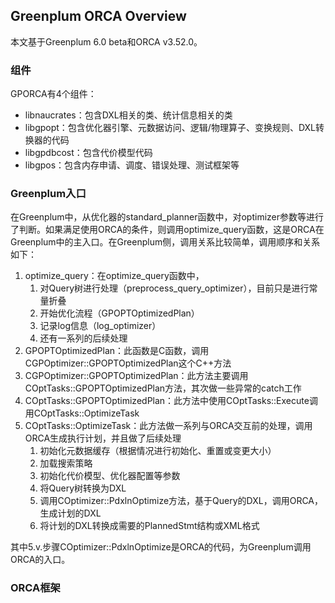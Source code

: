 ## Greenplum ORCA Overview

本文基于Greenplum 6.0 beta和ORCA v3.52.0。

### 组件

GPORCA有4个组件：

- libnaucrates：包含DXL相关的类、统计信息相关的类
- libgpopt：包含优化器引擎、元数据访问、逻辑/物理算子、变换规则、DXL转换器的代码
- libgpdbcost：包含代价模型代码
- libgpos：包含内存申请、调度、错误处理、测试框架等

### Greenplum入口

在Greenplum中，从优化器的standard_planner函数中，对optimizer参数等进行了判断。如果满足使用ORCA的条件，则调用optimize_query函数，这是ORCA在Greenplum中的主入口。在Greenplum侧，调用关系比较简单，调用顺序和关系如下：

1. optimize_query：在optimize_query函数中，
	1. 对Query树进行处理（preprocess_query_optimizer），目前只是进行常量折叠
	1. 开始优化流程（GPOPTOptimizedPlan）
	1. 记录log信息（log_optimizer）
	1. 还有一系列的后续处理
1. GPOPTOptimizedPlan：此函数是C函数，调用CGPOptimizer::GPOPTOptimizedPlan这个C++方法
1. CGPOptimizer::GPOPTOptimizedPlan：此方法主要调用COptTasks::GPOPTOptimizedPlan方法，其次做一些异常的catch工作
1. COptTasks::GPOPTOptimizedPlan：此方法中使用COptTasks::Execute调用COptTasks::OptimizeTask
1. COptTasks::OptimizeTask：此方法做一系列与ORCA交互前的处理，调用ORCA生成执行计划，并且做了后续处理
	1. 初始化元数据缓存（根据情况进行初始化、重置或变更大小）
	1. 加载搜索策略
	1. 初始化代价模型、优化器配置等参数
	1. 将Query树转换为DXL
	1. 调用COptimizer::PdxlnOptimize方法，基于Query的DXL，调用ORCA，生成计划的DXL
	1. 将计划的DXL转换成需要的PlannedStmt结构或XML格式

其中5.v.步骤COptimizer::PdxlnOptimize是ORCA的代码，为Greenplum调用ORCA的入口。

### ORCA框架




